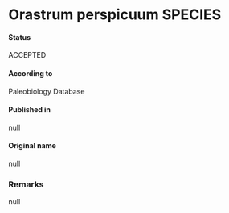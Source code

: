 Orastrum perspicuum SPECIES
=======

#### Status
ACCEPTED

#### According to
Paleobiology Database

#### Published in
null

#### Original name
null

### Remarks
null